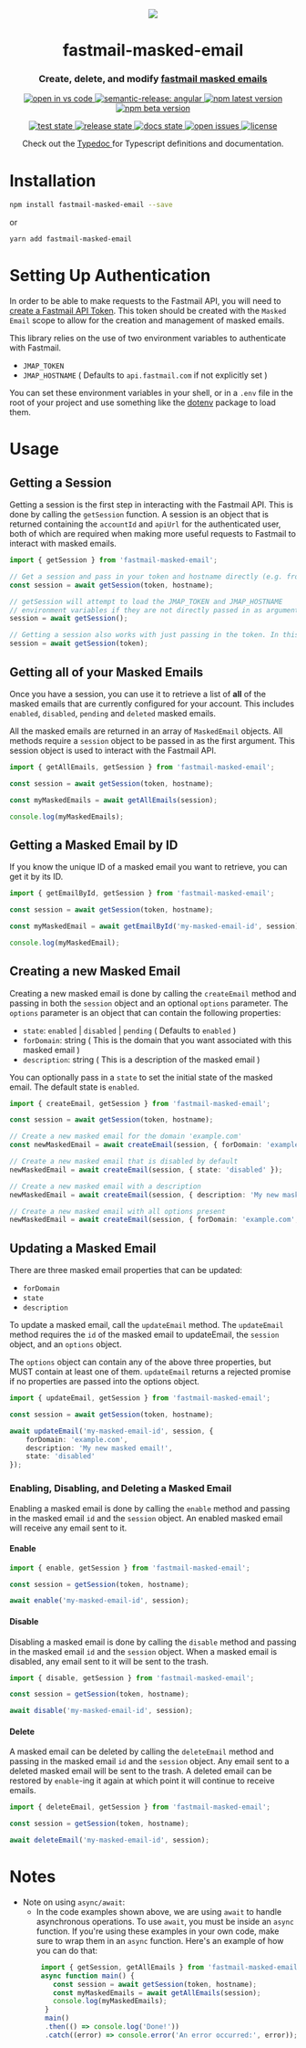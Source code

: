 
<p align="center">
  <img src="logo.png" />
</p>
<h1 align="center" style="border-bottom: none;">fastmail-masked-email</h1>
<h3 align="center">Create, delete, and modify <a href="https://www.fastmail.help/hc/en-us/articles/4406536368911-Masked-Email">fastmail masked emails</a></h3>

<p align="center">
  <a href="https://open.vscode.dev/ajyey/fastmail-masked-email">
    <img alt="open in vs code" src="https://img.shields.io/static/v1?logo=visualstudiocode&label=&message=Open%20in%20Visual%20Studio%20Code&labelColor=2c2c32&color=007acc&logoColor=007acc">
  </a>
  <a href="https://github.com/semantic-release/semantic-release/tree/master">
    <img alt="semantic-release: angular" src="https://img.shields.io/badge/semantic--release-angular-e10079?logo=semantic-release">
  </a>
  <a href="https://www.npmjs.com/package/fastmail-masked-email">
    <img alt="npm latest version" src="https://img.shields.io/npm/v/fastmail-masked-email">
  </a>
  <a href="https://www.npmjs.com/package/fastmail-masked-email">
    <img alt="npm beta version" src="https://img.shields.io/npm/v/fastmail-masked-email/beta.svg">
  </a>
</p>
<p align="center">
  <a href="https://github.com/ajyey/fastmail-masked-email/actions/workflows/test.yml">
    <img alt="test state" src="https://github.com/ajyey/fastmail-masked-email/actions/workflows/test.yml/badge.svg?branch=master">
  </a>
  <a href="https://github.com/ajyey/fastmail-masked-email/actions/workflows/release.yml">
    <img alt="release state" src="https://github.com/ajyey/fastmail-masked-email/actions/workflows/release.yml/badge.svg?branch=master">
  </a>
  <a href="https://github.com/ajyey/fastmail-masked-email/actions/workflows/docs.yml">
    <img alt="docs state" src="https://github.com/ajyey/fastmail-masked-email/actions/workflows/docs.yml/badge.svg?branch=master">
  </a>
  <a href="https://github.com/ajyey/fastmail-masked-email/issues?q=is%3Aopen+is%3Aissue">
    <img alt="open issues" src="https://img.shields.io/github/issues-raw/ajyey/fastmail-masked-email">
  </a>
  <a href="https://github.com/ajyey/fastmail-masked-email/blob/master/LICENSE">
    <img alt="license" src="https://img.shields.io/github/license/ajyey/fastmail-masked-email">
  </a>
</p>
<p align="center">
  Check out the
  <a href="https://ajyey.github.io/fastmail-masked-email/">
    Typedoc
  </a>
  for Typescript definitions and documentation.

</p>


# Installation


```bash
npm install fastmail-masked-email --save
```
or
```bash
yarn add fastmail-masked-email
```

# Setting Up Authentication
In order to be able to make requests to the Fastmail API, you will need to [create a Fastmail API Token](https://www.fastmail.help/hc/en-us/articles/5254602856719-API-tokens).
This token should be created with the `Masked Email` scope to allow for the creation and management of masked emails.

This library relies on the use of two environment variables to authenticate with Fastmail.

- `JMAP_TOKEN`
- `JMAP_HOSTNAME` ( Defaults to `api.fastmail.com` if not explicitly set )

You can set these environment variables in your shell, or in a `.env` file in the root of your project and use something like the [dotenv](https://www.npmjs.com/package/dotenv) package to load them.

# Usage

## Getting a Session
Getting a session is the first step in interacting with the Fastmail API. This is done by calling the `getSession` function.
A session is an object that is returned containing the `accountId` and `apiUrl` for the authenticated user,
both of which are required when making more useful requests to Fastmail to interact with masked emails.


```typescript
import { getSession } from 'fastmail-masked-email';

// Get a session and pass in your token and hostname directly (e.g. from using dotenv)
const session = await getSession(token, hostname);

// getSession will attempt to load the JMAP_TOKEN and JMAP_HOSTNAME
// environment variables if they are not directly passed in as arguments
session = await getSession();

// Getting a session also works with just passing in the token. In this case, the hostname will default to api.fastmail.com
session = await getSession(token);
```

## Getting all of your Masked Emails
Once you have a session, you can use it to retrieve a list of **all** of the masked emails that are currently configured for your account.
This includes `enabled`, `disabled`, `pending` and `deleted` masked emails.

All the masked emails are returned in an array of `MaskedEmail` objects.
All methods require a `session` object to be passed in as the first argument. This session object is used to interact with the
Fastmail API.

```typescript
import { getAllEmails, getSession } from 'fastmail-masked-email';

const session = await getSession(token, hostname);

const myMaskedEmails = await getAllEmails(session);

console.log(myMaskedEmails);
```

## Getting a Masked Email by ID
If you know the unique ID of a masked email you want to retrieve, you can get it by its ID.

```typescript
import { getEmailById, getSession } from 'fastmail-masked-email';

const session = await getSession(token, hostname);

const myMaskedEmail = await getEmailById('my-masked-email-id', session);

console.log(myMaskedEmail);
```


## Creating a new Masked Email
Creating a new masked email is done by calling the `createEmail` method and passing in both the `session` object and an optional `options` parameter.
The `options` parameter is an object that can contain the following properties:

- `state`: `enabled` | `disabled` | `pending` ( Defaults to `enabled` )
- `forDomain`: string ( This is the domain that you want associated with this masked email )
- `description`: string ( This is a description of the masked email )

You can optionally pass in a `state` to set the initial state of the masked email. The default state is `enabled`.

```typescript
import { createEmail, getSession } from 'fastmail-masked-email';

const session = await getSession(token, hostname);

// Create a new masked email for the domain 'example.com'
const newMaskedEmail = await createEmail(session, { forDomain: 'example.com' });

// Create a new masked email that is disabled by default
newMaskedEmail = await createEmail(session, { state: 'disabled' });

// Create a new masked email with a description
newMaskedEmail = await createEmail(session, { description: 'My new masked email' });

// Create a new masked email with all options present
newMaskedEmail = await createEmail(session, { forDomain: 'example.com', state: 'enabled', description: 'My new masked email' });
```

## Updating a Masked Email
There are three masked email properties that can be updated:
- `forDomain`
- `state`
- `description`

To update a masked email, call the `updateEmail` method.
The `updateEmail` method requires the `id` of the masked email to updateEmail, the `session` object, and an  `options` object.

The `options` object can contain any of the above three properties, but MUST contain at least one of them.
`updateEmail` returns a rejected promise if no properties are passed into the options object.


```typescript
import { updateEmail, getSession } from 'fastmail-masked-email';

const session = await getSession(token, hostname);

await updateEmail('my-masked-email-id', session, {
	forDomain: 'example.com',
	description: 'My new masked email!',
	state: 'disabled'
});
```


### Enabling, Disabling, and Deleting a Masked Email
Enabling a masked email is done by calling the `enable` method and passing in the masked email `id` and the `session` object.
An enabled masked email will receive any email sent to it.

#### Enable

```typescript
import { enable, getSession } from 'fastmail-masked-email';

const session = getSession(token, hostname);

await enable('my-masked-email-id', session);
```

#### Disable
Disabling a masked email is done by calling the `disable` method and passing in the masked email `id` and the `session` object.
When a masked email is disabled, any email sent to it will be sent to the trash.

```typescript
import { disable, getSession } from 'fastmail-masked-email';

const session = getSession(token, hostname);

await disable('my-masked-email-id', session);

```


#### Delete
A masked email can be deleted by calling the `deleteEmail` method and passing in the masked email `id` and the `session` object.
Any email sent to a deleted masked email will be sent to the trash.
A deleted email can be restored by `enable`-ing it again at which point it will continue to receive emails.

```typescript
import { deleteEmail, getSession } from 'fastmail-masked-email';

const session = getSession(token, hostname);

await deleteEmail('my-masked-email-id', session);
```

# Notes
- Note on using `async/await`:
  - In the code examples shown above, we are using `await` to handle asynchronous operations. To use `await`, you must be inside an `async` function.
	If you're using these examples in your own code, make sure to wrap them in an `async` function. Here's an example of how you can do that:
  	```typescript
     import { getSession, getAllEmails } from 'fastmail-masked-email';
     async function main() {
        const session = await getSession(token, hostname);
        const myMaskedEmails = await getAllEmails(session);
        console.log(myMaskedEmails);
  	  }
  	  main()
  	  .then(() => console.log('Done!'))
  	  .catch((error) => console.error('An error occurred:', error));
  	```
